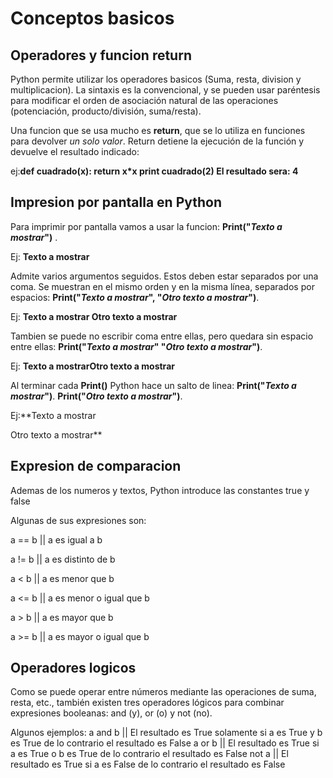 # Conceptos basicos #

## Operadores y funcion return ##

Python permite utilizar los operadores basicos (Suma, resta, division y multiplicacion). La sintaxis es la convencional, y se pueden usar paréntesis para modificar el orden de asociación natural de las operaciones (potenciación, producto/división, suma/resta).

Una funcion que se usa mucho es **return**, que  se lo utiliza en funciones para devolver *un solo valor*. Return detiene la ejecución de la función y devuelve el resultado indicado:

ej:**def cuadrado(x):
return x*x
print cuadrado(2)
El resultado sera: 4**

## Impresion por pantalla en Python ##

Para imprimir por pantalla vamos a usar la funcion: **Print("_Texto a mostrar_")** .

Ej: **Texto a mostrar**

Admite varios argumentos seguidos. Estos deben estar separados por una coma. Se muestran en el mismo orden y en la misma línea, separados por espacios: **Print("_Texto a mostrar_", "_Otro texto a mostrar_")**.

Ej: **Texto a mostrar Otro texto a mostrar**

Tambien se puede no escribir coma entre ellas, pero quedara sin espacio entre ellas: **Print("_Texto a mostrar_" "_Otro texto a mostrar_")**.

Ej: **Texto a mostrarOtro texto a mostrar**

Al terminar cada **Print()** Python hace un salto de linea:
**Print("_Texto a mostrar_")**.
**Print("_Otro texto a mostrar_")**.

Ej:**Texto a mostrar

   Otro texto a mostrar**

## Expresion de comparacion ##

Ademas de los numeros y textos, Python introduce las constantes true y false

Algunas de sus expresiones son:

a == b ||	a es igual a b

a != b ||	a es distinto de b

a < b	|| a es menor que b

a <= b ||	a es menor o igual que b

a > b	|| a es mayor que b

a >= b ||	a es mayor o igual que b

## Operadores logicos ##

Como se puede operar entre números mediante las operaciones de suma, resta, etc., también existen tres operadores lógicos para combinar expresiones booleanas: and (y), or (o) y not (no).


Algunos ejemplos:
a and b  || 	El resultado es True solamente si a es True y b es True de lo contrario el resultado es False
a or b  ||	 El resultado es True si a es True o b es True de lo contrario el resultado es False
not a	 ||  El resultado es True si a es False de lo contrario el resultado es False

